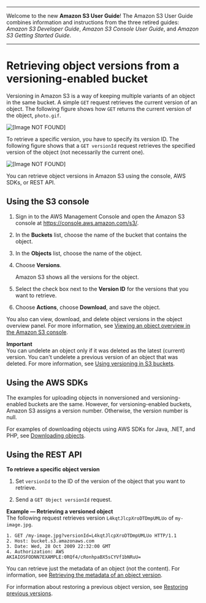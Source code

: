 --------

Welcome to the new **Amazon S3 User Guide**\! The Amazon S3 User Guide combines information and instructions from the three retired guides: *Amazon S3 Developer Guide*, *Amazon S3 Console User Guide*, and *Amazon S3 Getting Started Guide*\.

--------

# Retrieving object versions from a versioning\-enabled bucket<a name="RetrievingObjectVersions"></a>

Versioning in Amazon S3 is a way of keeping multiple variants of an object in the same bucket\. A simple `GET` request retrieves the current version of an object\. The following figure shows how `GET` returns the current version of the object, `photo.gif`\.

![\[Image NOT FOUND\]](http://docs.aws.amazon.com/AmazonS3/latest/userguide/images/versioning_GET_NoVersionID.png)

To retrieve a specific version, you have to specify its version ID\. The following figure shows that a `GET versionId` request retrieves the specified version of the object \(not necessarily the current one\)\.

![\[Image NOT FOUND\]](http://docs.aws.amazon.com/AmazonS3/latest/userguide/images/versioning_GET_Versioned.png)

You can retrieve object versions in Amazon S3 using the console, AWS SDKs, or REST API\.

## Using the S3 console<a name="retrieving-object-versions"></a>

1. Sign in to the AWS Management Console and open the Amazon S3 console at [https://console\.aws\.amazon\.com/s3/](https://console.aws.amazon.com/s3/)\.

1. In the **Buckets** list, choose the name of the bucket that contains the object\.

1. In the **Objects** list, choose the name of the object\.

1. Choose **Versions**\.

   Amazon S3 shows all the versions for the object\.

1. Select the check box next to the **Version ID** for the versions that you want to retrieve\.

1. Choose **Actions**, choose **Download**, and save the object\.

You also can view, download, and delete object versions in the object overview panel\. For more information, see [Viewing an object overview in the Amazon S3 console](view-object-overview.md)\.

**Important**  
You can undelete an object only if it was deleted as the latest \(current\) version\. You can't undelete a previous version of an object that was deleted\. For more information, see [Using versioning in S3 buckets](Versioning.md)\.

## Using the AWS SDKs<a name="retrieve-obj-version-sdks"></a>

The examples for uploading objects in nonversioned and versioning\-enabled buckets are the same\. However, for versioning\-enabled buckets, Amazon S3 assigns a version number\. Otherwise, the version number is null\.

For examples of downloading objects using AWS SDKs for Java, \.NET, and PHP, see [Downloading objects](https://docs.aws.amazon.com/AmazonS3/latest/userguide/download-objects.html)\.

## Using the REST API<a name="retrieve-obj-version-rest"></a>

**To retrieve a specific object version**

1. Set `versionId` to the ID of the version of the object that you want to retrieve\.

1. Send a `GET Object versionId` request\.

**Example — Retrieving a versioned object**  
The following request retrieves version `L4kqtJlcpXroDTDmpUMLUo` of `my-image.jpg`\.  

```
1. GET /my-image.jpg?versionId=L4kqtJlcpXroDTDmpUMLUo HTTP/1.1
2. Host: bucket.s3.amazonaws.com
3. Date: Wed, 28 Oct 2009 22:32:00 GMT
4. Authorization: AWS AKIAIOSFODNN7EXAMPLE:0RQf4/cRonhpaBX5sCYVf1bNRuU=
```

You can retrieve just the metadata of an object \(not the content\)\. For information, see [Retrieving the metadata of an object version](RetMetaOfObjVersion.md)\.

For information about restoring a previous object version, see [Restoring previous versions](RestoringPreviousVersions.md)\.